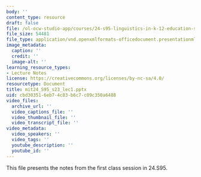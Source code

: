 ```yaml
---
body: ''
content_type: resource
draft: false
file: /ol-ocw-studio-app/courses/24-s95-linguistics-in-k-12-education-spring-2023/mit24_s95_s23_lec1.pptx
file_size: 54481
file_type: application/vnd.openxmlformats-officedocument.presentationml.presentation
image_metadata:
  caption: ''
  credit: ''
  image-alt: ''
learning_resource_types:
- Lecture Notes
license: https://creativecommons.org/licenses/by-nc-sa/4.0/
resourcetype: Document
title: mit24_S95_s23_lec1.pptx
uid: cbd30351-6eb7-4c83-b6c7-c09c350a6488
video_files:
  archive_url: ''
  video_captions_file: ''
  video_thumbnail_file: ''
  video_transcript_file: ''
video_metadata:
  video_speakers: ''
  video_tags: ''
  youtube_description: ''
  youtube_id: ''
---
```

This file presents the notes from the first class session in 24.S95.
